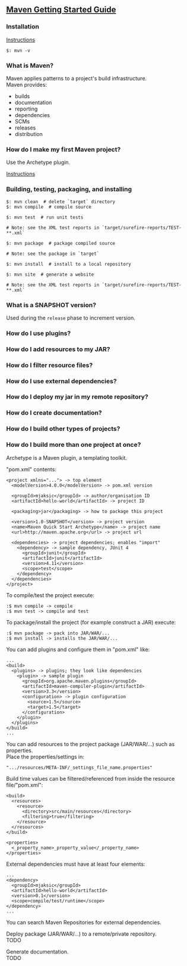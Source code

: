 ## [Maven Getting Started Guide](https://maven.apache.org/guides/getting-started/index.html)

### Installation

[Instructions](../../../AboutMaven/Use/Install)

```
$: mvn -v
```

### What is Maven?

Maven applies patterns to a project's build infrastructure.  
Maven provides:
* builds
* documentation
* reporting
* dependencies
* SCMs
* releases
* distribution

### How do I make my first Maven project?

Use the Archetype plugin.  

[Instructions](../MavenIn5Min)

### Building, testing, packaging, and installing

```
$: mvn clean  # delete `target` directory
$: mvn compile  # compile source
```
```
$: mvn test  # run unit tests

# Note: see the XML test reports in `target/surefire-reports/TEST-**.xml`
```

```
$: mvn package  # package compiled source

# Note: see the package in `target`
```

```
$: mvn install  # install to a local repository
```

```
$: mvn site  # generate a website

# Note: see the XML test reports in `target/surefire-reports/TEST-**.xml`
```

### What is a SNAPSHOT version?

Used during the `release` phase to increment version.  

### How do I use plugins?
### How do I add resources to my JAR?
### How do I filter resource files?
### How do I use external dependencies?
### How do I deploy my jar in my remote repository?
### How do I create documentation?
### How do I build other types of projects?
### How do I build more than one project at once?

Archetype is a Maven plugin, a templating toolkit.  

"pom.xml" contents:  
```
<project xmlns="..."> -> top element
  <modelVersion>4.0.0</modelVersion> -> pom.xml version

  <groupId>mjaksic</groupId> -> author/organisation ID
  <artifactId>hello-world</artifactId> -> project ID

  <packaging>jar</packaging> -> how to package this project

  <version>1.0-SNAPSHOT</version> -> project version
  <name>Maven Quick Start Archetype</name> -> project name
  <url>http://maven.apache.org</url> -> project url

  <dependencies> -> project dependencies; enables "import"
    <dependency> -> sample dependency, JUnit 4
      <groupId>junit</groupId>
      <artifactId>junit</artifactId>
      <version>4.11</version>
      <scope>test</scope>
    </dependency>
  </dependencies>
</project>
```

To compile/test the project execute:  
```
:$ mvn compile -> compile
:$ mvn test -> compile and test
```

To package/install the project (for example construct a JAR) execute:  
```
:$ mvn package -> pack into JAR/WAR/...
:$ mvn install -> installs the JAR/WAR/...
```

You can add plugins and configure them in "pom.xml" like:  
```
...
<build>
  <plugins> -> plugins; they look like dependencies
    <plugin> -> sample plugin
      <groupId>org.apache.maven.plugins</groupId>
      <artifactId>maven-compiler-plugin</artifactId>
      <version>3.3</version>
      <configuration> -> plugin configuration
        <source>1.5</source>
        <target>1.5</target>
      </configuration>
    </plugin>
  </plugins>
</build>
...
```

You can add resources to the project package (JAR/WAR/...) such as properties.  
Place the properties/settings in:  
```
".../resources/META-INF/_settings_file_name.properties"
```

Build time values can be filtered/referenced from inside the resource file/"pom.xml":
```
<build>
  <resources>
    <resource>
      <directory>src/main/resources</directory>
      <filtering>true</filtering>
    </resource>
  </resources>
</build>
```
```
<properties>
  <_property_name>_property_value</_property_name>
</properties>
```

External dependencies must have at least four elements:  
```
...
<dependency>
  <groupId>mjaksic</groupId>
  <artifactId>hello-world</artifactId>
  <version>0.1</version>
  <scope>compile/test/runtime</scope>
</dependency>
...
```
You can search Maven Repositories for external dependencies.  

Deploy package (JAR/WAR/...) to a remote/private repository.  
TODO  

Generate documentation.  
TODO  

